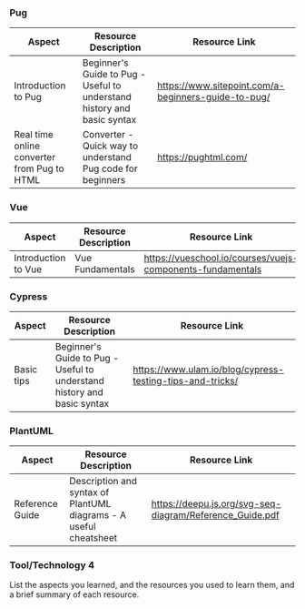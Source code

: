 ### Pug

Aspect | Resource Description | Resource Link
--------|------------------|-----------
Introduction to Pug | Beginner's Guide to Pug - Useful to understand history and basic syntax| https://www.sitepoint.com/a-beginners-guide-to-pug/
Real time online converter from Pug to HTML | Converter - Quick way to understand Pug code for beginners| https://pughtml.com/

### Vue

Aspect | Resource Description | Resource Link
--------|------------------|-----------
Introduction to Vue | Vue Fundamentals | https://vueschool.io/courses/vuejs-components-fundamentals

### Cypress

Aspect | Resource Description | Resource Link
--------|------------------|-----------
Basic tips | Beginner's Guide to Pug - Useful to understand history and basic syntax| https://www.ulam.io/blog/cypress-testing-tips-and-tricks/

### PlantUML

Aspect | Resource Description | Resource Link
--------|------------------|-----------
Reference Guide | Description and syntax of PlantUML diagrams - A useful cheatsheet | https://deepu.js.org/svg-seq-diagram/Reference_Guide.pdf

### Tool/Technology 4

List the aspects you learned, and the resources you used to learn them, and a brief summary of each resource.
